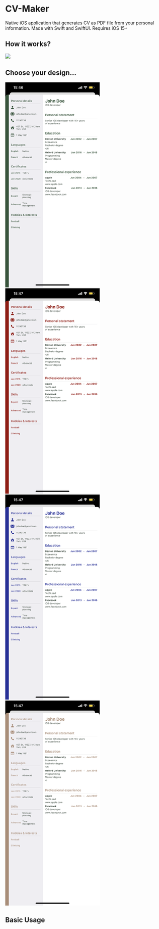 # CV-Maker
Native iOS application that generates CV as PDF file from your personal information. Made with Swift and SwiftUI. Requires iOS 15+

## How it works?

<div><img src="screenshots/v1.gif" width=300></div>


## Choose your design...


<div>

<img src="screenshots/d1.PNG" width=300>
<img src="screenshots/d2.PNG" width=300>
<img src="screenshots/d3.PNG" width=300>
<img src="screenshots/d4.PNG" width=300>
  
</div>


## Basic Usage
